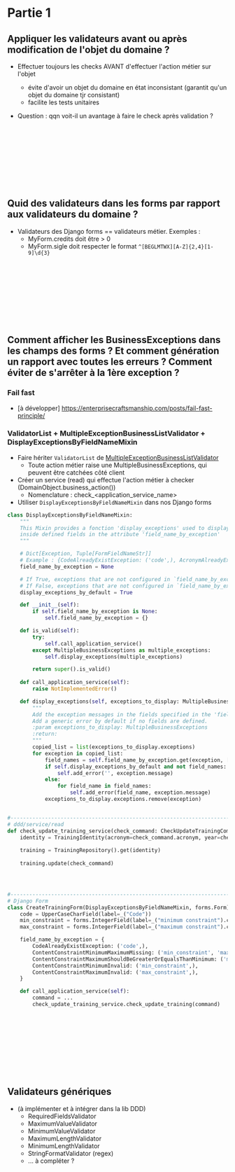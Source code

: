 # Partie 1

## Appliquer les validateurs avant ou après modification de l'objet du domaine ?

- Effectuer toujours les checks AVANT d'effectuer l'action métier sur l'objet
    - évite d'avoir un objet du domaine en état inconsistant (garantit qu'un objet du domaine tjr consistant)
    - facilite les tests unitaires

- Question : qqn voit-il un avantage à faire le check après validation ? 


<br/><br/><br/><br/><br/><br/><br/><br/>


## Quid des validateurs dans les forms par rapport aux validateurs du domaine ?

- Validateurs des Django forms == validateurs métier. Exemples :
    - MyForm.credits doit être > 0
    - MyForm.sigle doit respecter le format `^[BEGLMTWX][A-Z]{2,4}[1-9]\d{3}`



<br/><br/><br/><br/><br/><br/><br/><br/>



## Comment afficher les BusinessExceptions dans les champs des forms ? Et comment génération un rapport avec toutes les erreurs ? Comment éviter de s'arrêter à la 1ère exception ?

### Fail fast

- [à développer] https://enterprisecraftsmanship.com/posts/fail-fast-principle/

### ValidatorList + MultipleExceptionBusinessListValidator + DisplayExceptionsByFieldNameMixin

- Faire hériter `ValidatorList` de [MultipleExceptionBusinessListValidator](https://github.com/uclouvain/osis/blob/dev/base/ddd/utils/business_validator.py#L122)
    - Toute action métier raise une MultipleBusinessExceptions, qui peuvent être catchées côté client
- Créer un service (read) qui effectue l'action métier à checker (DomainObject.business_action())
    - Nomenclature : check_<application_service_name>
- Utiliser `DisplayExceptionsByFieldNameMixin` dans nos Django forms

```python
class DisplayExceptionsByFieldNameMixin:
    """
    This Mixin provides a fonction 'display_exceptions' used to display business validation messages (business Exceptions)
    inside defined fields in the attribute 'field_name_by_exception'
    """

    # Dict[Exception, Tuple[FormFieldNameStr]]
    # Example : {CodeAlreadyExistException: ('code',), AcronymAlreadyExist: ('acronym',)}
    field_name_by_exception = None

    # If True, exceptions that are not configured in `field_name_by_exception` will be displayed as "default errors".
    # If False, exceptions that are not configured in `field_name_by_exception` will be ignored.
    display_exceptions_by_default = True

    def __init__(self):
        if self.field_name_by_exception is None:
            self.field_name_by_exception = {}

    def is_valid(self):
        try:
            self.call_application_service()
        except MultipleBusinessExceptions as multiple_exceptions:
            self.display_exceptions(multiple_exceptions)

        return super().is_valid()
    
    def call_application_service(self):
        raise NotImplementedError()

    def display_exceptions(self, exceptions_to_display: MultipleBusinessExceptions):
        """
        Add the exception messages in the fields specified in the 'field_name_by_exception' attribute.
        Add a generic error by default if no fields are defined.
        :param exceptions_to_display: MultipleBusinessExceptions
        :return: 
        """
        copied_list = list(exceptions_to_display.exceptions)
        for exception in copied_list:
            field_names = self.field_name_by_exception.get(exception, [])
            if self.display_exceptions_by_default and not field_names:
                self.add_error('', exception.message)
            else:
                for field_name in field_names:
                    self.add_error(field_name, exception.message)
            exceptions_to_display.exceptions.remove(exception)


#-------------------------------------------------------------------------------------------------------------------
# ddd/service/read 
def check_update_training_service(check_command: CheckUpdateTrainingCommand) -> None:
    identity = TrainingIdentity(acronym=check_command.acronym, year=check_command.year)
    
    training = TrainingRepository().get(identity)
    
    training.update(check_command)




#-------------------------------------------------------------------------------------------------------------------
# Django Form
class CreateTrainingForm(DisplayExceptionsByFieldNameMixin, forms.Form):
    code = UpperCaseCharField(label=_("Code"))
    min_constraint = forms.IntegerField(label=_("minimum constraint").capitalize())
    max_constraint = forms.IntegerField(label=_("maximum constraint").capitalize())

    field_name_by_exception = {
        CodeAlreadyExistException: ('code',),
        ContentConstraintMinimumMaximumMissing: ('min_constraint', 'max_constraint'),
        ContentConstraintMaximumShouldBeGreaterOrEqualsThanMinimum: ('min_constraint', 'max_constraint'),
        ContentConstraintMinimumInvalid: ('min_constraint',),
        ContentConstraintMaximumInvalid: ('max_constraint',),
    }

    def call_application_service(self):
        command = ...
        check_update_training_service.check_update_training(command)

``` 


<br/><br/><br/><br/><br/><br/><br/><br/>



## Validateurs génériques

- (à implémenter et à intégrer dans la lib DDD)
    - RequiredFieldsValidator
    - MaximumValueValidator
    - MinimumValueValidator
    - MaximumLengthValidator
    - MinimumLengthValidator
    - StringFormatValidator (regex)
    - ... à compléter ? 
